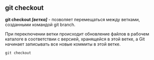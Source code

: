 ## git сheckout


**git checkout *[ветка]*** - позволяет перемещаться между ветками, созданными командой git branch. 

При переключении ветки происходит обновление файлов в рабочем каталоге в соответствии с версией, хранящейся в этой ветке, а Git начинает записывать все новые коммиты в этой ветке. 

```bash=
git checkout
```